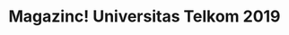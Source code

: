 ---
layout:   certificate
title:    "Magazinc! Universitas Telkom 2019"
slug:     magazinc
category: ormawa
issuer:   "Magazinc! Universitas Telkom"
---